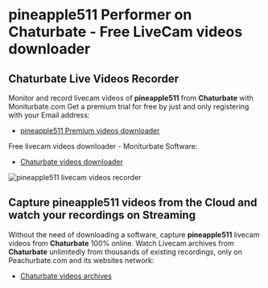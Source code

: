 # pineapple511 Performer on Chaturbate - Free LiveCam videos downloader

## Chaturbate Live Videos Recorder

Monitor and record livecam videos of **pineapple511** from **Chaturbate** with Moniturbate.com
Get a premium trial for free by just and only registering with your Email address:
* [pineapple511 Premium videos downloader](https://moniturbate.com/request-demo-licence-key.html)

Free livecam videos downloader - Moniturbate Software:
* [Chaturbate videos downloader](https://moniturbate.com/moniturbate-download-software.html)

![pineapple511 livecam videos recorder](https://peachurnet.com/templates/moniturbate-software.png)


## Capture pineapple511 videos from the Cloud and watch your recordings on Streaming

Without the need of downloading a software, capture **pineapple511** livecam videos from **Chaturbate** 100% online.
Watch Livecam archives from **Chaturbate** unlimitedly from thousands of existing recordings, only on Peachurbate.com and its websites network:
* [Chaturbate videos archives](https://peachurnet.com/)